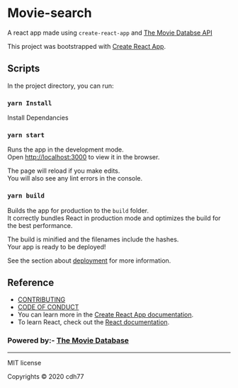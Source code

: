 # Movie-search


A react app made using `create-react-app` and [The Movie Databse API](https://www.themoviedb.org/)

This project was bootstrapped with [Create React App](https://github.com/facebook/create-react-app).

## Scripts

In the project directory, you can run:

### `yarn Install`

Install Dependancies


### `yarn start`

Runs the app in the development mode.<br />
Open [http://localhost:3000](http://localhost:3000) to view it in the browser.

The page will reload if you make edits.<br />
You will also see any lint errors in the console.

### `yarn build`

Builds the app for production to the `build` folder.<br />
It correctly bundles React in production mode and optimizes the build for the best performance.

The build is minified and the filenames include the hashes.<br />
Your app is ready to be deployed!

See the section about [deployment](https://facebook.github.io/create-react-app/docs/deployment) for more information.

## Reference


- [CONTRIBUTING](CONTRIBUTING.md)
- [CODE OF CONDUCT](CODE_OF_CONDUCT.md)
- You can learn more in the [Create React App documentation](https://facebook.github.io/create-react-app/docs/getting-started).
- To learn React, check out the [React documentation](https://reactjs.org/).


### Powered by:-  [The Movie Database](https://www.themoviedb.org/)


<hr>

MIT license

Copyrights © 2020 cdh77
